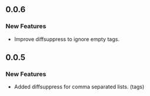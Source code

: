 ## 0.0.6

### New Features
- Improve diffsuppress to ignore empty tags.

## 0.0.5 

### New Features
- Added diffsuppress for comma separated lists. (tags)
